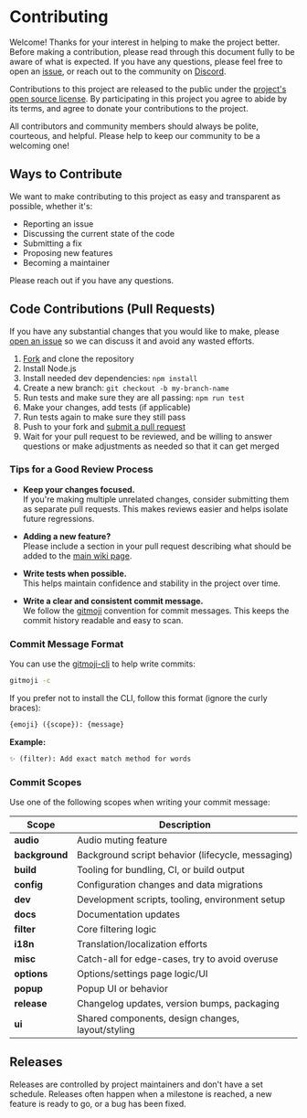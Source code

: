 # Contributing

Welcome! Thanks for your interest in helping to make the project better. Before making a contribution, please read through this document fully to be aware of what is expected. If you have any questions, please feel free to open an [issue](https://github.com/FrostCo/AdvancedProfanityFilter/issues/new), or reach out to the community on [Discord](https://discord.com/invite/MpE5Z3f).

Contributions to this project are released to the public under the [project's open source license](LICENSE). By participating in this project you agree to abide by its terms, and agree to donate your contributions to the project.

All contributors and community members should always be polite, courteous, and helpful. Please help to keep our community to be a welcoming one!

## Ways to Contribute

We want to make contributing to this project as easy and transparent as possible, whether it's:

- Reporting an issue
- Discussing the current state of the code
- Submitting a fix
- Proposing new features
- Becoming a maintainer

Please reach out if you have any questions.

## Code Contributions (Pull Requests)

If you have any substantial changes that you would like to make, please [open an issue](https://github.com/FrostCo/AdvancedProfanityFilter/issues/new) so we can discuss it and avoid any wasted efforts.

1. [Fork](https://github.com/github/view_component/fork) and clone the repository
2. Install Node.js
3. Install needed dev dependencies: `npm install`
4. Create a new branch: `git checkout -b my-branch-name`
5. Run tests and make sure they are all passing: `npm run test`
6. Make your changes, add tests (if applicable)
7. Run tests again to make sure they still pass
8. Push to your fork and [submit a pull request](https://github.com/FrostCo/AdvancedProfanityFilter/compare)
9. Wait for your pull request to be reviewed, and be willing to answer questions or make adjustments as needed so that it can get merged

### Tips for a Good Review Process

- **Keep your changes focused.**  
  If you're making multiple unrelated changes, consider submitting them as separate pull requests. This makes reviews easier and helps isolate future regressions.

- **Adding a new feature?**  
  Please include a section in your pull request describing what should be added to the [main wiki page](https://github.com/FrostCo/AdvancedProfanityFilter/wiki).

- **Write tests when possible.**  
  This helps maintain confidence and stability in the project over time.

- **Write a clear and consistent commit message.**  
  We follow the [gitmoji](https://gitmoji.dev/) convention for commit messages. This keeps the commit history readable and easy to scan.

### Commit Message Format

You can use the [gitmoji-cli](https://www.npmjs.com/package/gitmoji-cli) to help write commits:

```bash
gitmoji -c
```

If you prefer not to install the CLI, follow this format (ignore the curly braces):

```txt
{emoji} ({scope}): {message}
```

**Example:**

```txt
✨ (filter): Add exact match method for words
```

### Commit Scopes

Use one of the following scopes when writing your commit message:

| Scope          | Description                                       |
| -------------- | --------------------------------------------------|
| **audio**      | Audio muting feature                              |
| **background** | Background script behavior (lifecycle, messaging) |
| **build**      | Tooling for bundling, CI, or build output         |
| **config**     | Configuration changes and data migrations         |
| **dev**        | Development scripts, tooling, environment setup   |
| **docs**       | Documentation updates                             |
| **filter**     | Core filtering logic                              |
| **i18n**       | Translation/localization efforts                  |
| **misc**       | Catch-all for edge-cases, try to avoid overuse    |
| **options**    | Options/settings page logic/UI                    |
| **popup**      | Popup UI or behavior                              |
| **release**    | Changelog updates, version bumps, packaging       |
| **ui**         | Shared components, design changes, layout/styling |

## Releases

Releases are controlled by project maintainers and don't have a set schedule. Releases often happen when a milestone is reached, a new feature is ready to go, or a bug has been fixed.
